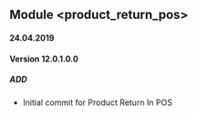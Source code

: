 ## Module <product_return_pos>

#### 24.04.2019
#### Version 12.0.1.0.0
##### ADD
- Initial commit for Product Return In POS

